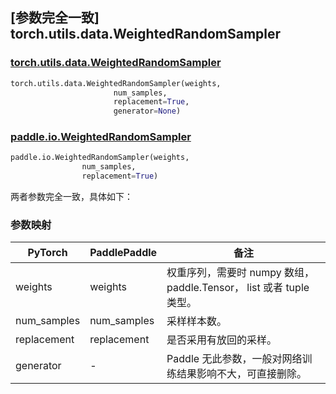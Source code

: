 ## [参数完全一致] torch.utils.data.WeightedRandomSampler

### [torch.utils.data.WeightedRandomSampler](https://pytorch.org/docs/stable/data.html#torch.utils.data.WeightedRandomSampler)

```python
torch.utils.data.WeightedRandomSampler(weights,
                       num_samples,
                       replacement=True,
                       generator=None)
```

### [paddle.io.WeightedRandomSampler](https://www.paddlepaddle.org.cn/documentation/docs/zh/develop/api/paddle/io/WeightedRandomSampler_cn.html#paddle.io.WeightedRandomSampler)

```python
paddle.io.WeightedRandomSampler(weights,
                num_samples,
                replacement=True)
```

两者参数完全一致，具体如下：

### 参数映射

| PyTorch     | PaddlePaddle | 备注                                                                 |
| ----------- | ------------ | -------------------------------------------------------------------- |
| weights     | weights      | 权重序列，需要时 numpy 数组， paddle.Tensor， list 或者 tuple 类型。 |
| num_samples | num_samples  | 采样样本数。                                                         |
| replacement | replacement  | 是否采用有放回的采样。                                               |
| generator   | -            | Paddle 无此参数，一般对网络训练结果影响不大，可直接删除。            |
